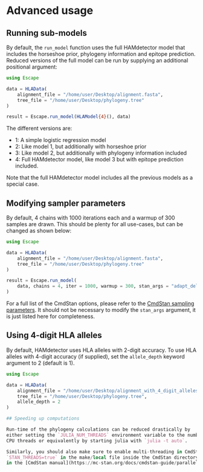 # Advanced usage

## Running sub-models

By default, the `run_model` function uses the full HAMdetector model that includes
the horseshoe prior, phylogeny information and epitope prediction.
Reduced versions of the full model can be run by supplying an additional positional
argument:

```julia
using Escape

data = HLAData(
    alignment_file = "/home/user/Desktop/alignment.fasta",
    tree_file = "/home/user/Desktop/phylogeny.tree"
)

result = Escape.run_model(HLAModel{4}(), data)
```

The different versions are:

- 1: A simple logistic regression model
- 2: Like model 1, but additionally with horseshoe prior
- 3: Like model 2, but additionally with phylogeny information included
- 4: Full HAMdetector model, like model 3 but with epitope prediction included.

Note that the full HAMdetector model includes all the previous models as a special case.

## Modifying sampler parameters

By default, 4 chains with 1000 iterations each and a warmup of 300 samples are drawn.
This should be plenty for all use-cases, but can be changed as shown below:

```julia
using Escape

data = HLAData(
    alignment_file = "/home/user/Desktop/alignment.fasta",
    tree_file = "/home/user/Desktop/phylogeny.tree"
)

result = Escape.run_model(
    data, chains = 4, iter = 1000, warmup = 300, stan_args = "adapt_delta=0.95"
)
```

For a full list of the CmdStan options, please refer to the [CmdStan sampling parameters](https://mc-stan.org/docs/cmdstan-guide/mcmc-intro.html). It should not be necessary to modify the `stan_args`
argument, it is just listed here for completeness. 

## Using 4-digit HLA alleles

By default, HAMdetector uses HLA alleles with 2-digit accuracy. To use HLA alleles with
4-digit accuracy (if supplied), set the `allele_depth` keyword argument to 2 (default is 1).

```julia
using Escape

data = HLAData(
    alignment_file = "/home/user/Desktop/alignment_with_4_digit_alleles.fasta",
    tree_file = "/home/user/Desktop/phylogeny.tree",
    allele_depth = 2
)

## Speeding up computations

Run-time of the phylogeny calculations can be reduced drastically by
either setting the `JULIA_NUM_THREADS` environment variable to the number of available
CPU threads or equivalently by starting julia with `julia -t auto`.

Similarly, you should also make sure to enable multi-threading in CmdStan by specifying
`STAN_THREADS=true` in the make/local file inside the CmdStan directory, as explained
in the [CmdStan manual](https://mc-stan.org/docs/cmdstan-guide/parallelization.html).